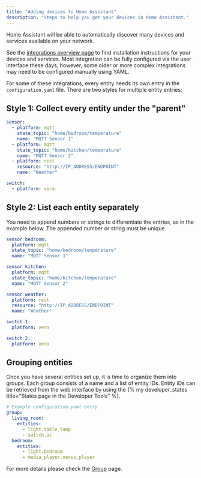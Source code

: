 ```yaml
---
title: "Adding devices to Home Assistant"
description: "Steps to help you get your devices in Home Assistant."
---
```


Home Assistant will be able to automatically discover many devices and services
available on your network.

See the [integrations overview page](/integrations/) to find installation
instructions for your devices and services. Most integration can be
fully configured via the user interface these days; however, some older or
more complex integrations may need to be configured manually using YAML.

For some of these integrations, every entity needs its own entry in the
`configuration.yaml` file. There are two styles for multiple entity entries:

## Style 1: Collect every entity under the "parent"

```yaml
sensor:
  - platform: mqtt
    state_topic: "home/bedroom/temperature"
    name: "MQTT Sensor 1"
  - platform: mqtt
    state_topic: "home/kitchen/temperature"
    name: "MQTT Sensor 2"
  - platform: rest
    resource: "http://IP_ADDRESS/ENDPOINT"
    name: "Weather"

switch:
  - platform: vera
```

## Style 2: List each entity separately

You need to append numbers or strings to differentiate the entries, as in the
example below. The appended number or string must be unique.

```yaml
sensor bedroom:
  platform: mqtt
  state_topic: "home/bedroom/temperature"
  name: "MQTT Sensor 1"

sensor kitchen:
  platform: mqtt
  state_topic: "home/kitchen/temperature"
  name: "MQTT Sensor 2"

sensor weather:
  platform: rest
  resource: "http://IP_ADDRESS/ENDPOINT"
  name: "Weather"

switch 1:
  platform: vera

switch 2:
  platform: vera
```

## Grouping entities

Once you have several entities set up, it is time to organize them into groups.
Each group consists of a name and a list of entity IDs. Entity IDs can be
retrieved from the web interface by using the
{% my developer_states title="States page in the Developer Tools" %}.

```yaml
# Example configuration.yaml entry
group:
  living_room:
    entities:
      - light.table_lamp
      - switch.ac
  bedroom:
    entities:
      - light.bedroom
      - media_player.nexus_player
```

For more details please check the [Group](/integrations/group/) page.

